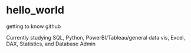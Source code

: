 # hello_world
getting to know github

Currently studying SQL, Python, PowerBI/Tableau/general data vis, Excel, DAX, Statistics, and Database Admin
